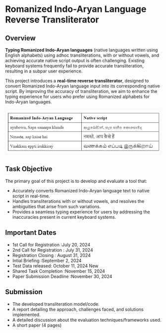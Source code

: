 # Romanized Indo-Aryan Language Reverse Transliterator

## Overview

**Typing Romanized Indo-Aryan languages** (native languages written using English alphabets) using adhoc transliterations, with or without vowels, and achieving accurate native script output is often challenging. Existing keyboard systems frequently fail to provide accurate transliteration, resulting in a subpar user experience. 

This project introduces a **real-time reverse transliterator**, designed to convert Romanized Indo-Aryan language input into its corresponding native script. By improving the accuracy of transliteration, we aim to enhance the typing experience for users who prefer using Romanized alphabets for Indo-Aryan languages.

![Example Task](./Images/sample.png)


## Task Objective

The primary goal of this project is to develop and evaluate a tool that:
- Accurately converts Romanized Indo-Aryan language text to native script in real-time.
- Handles transliterations with or without vowels, and resolves the ambiguities that arise from such variations.
- Provides a seamless typing experience for users by addressing the inaccuracies present in current keyboard systems.



## Important Dates

- 1st Call for Registration :July 20, 2024
- 2nd Call for Registration : July 31, 2024
- Registration Closing : August 31, 2024
- Intial Briefing :September 2, 2024
- Test Data released: October 11, 2024    New
- Shared Task Completion :November 15, 2024
- Paper Submission Deadline :November 30, 2024

## Submission

- The developed transliteration model/code.
- A report detailing the approach, challenges faced, and solutions implemented.
- A detailed discussion about the evaluation techniques/frameworks used.
- A short paper (4 pages)
